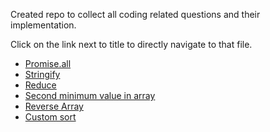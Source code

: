 Created repo to collect all coding related questions and their implementation.  

Click on the link next to title to directly navigate to that file.

- [Promise.all](https://github.com/rahulsharma2108/coding-questions/blob/master/index.js)
- [Stringify](https://github.com/rahulsharma2108/coding-questions/blob/master/src/stringify.js)
- [Reduce](https://github.com/rahulsharma2108/coding-questions/blob/master/src/customReduce.js)
- [Second minimum value in array](https://github.com/rahulsharma2108/coding-questions/blob/master/src/secondMinimumValue.js)
- [Reverse Array](https://github.com/rahulsharma2108/coding-questions/blob/master/src/reverseArr.js)
- [Custom sort](https://github.com/rahulsharma2108/coding-questions/blob/master/src/customSort.js)
